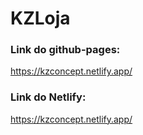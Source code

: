 # KZLoja
 
### Link do github-pages:

https://kzconcept.netlify.app/

### Link do Netlify:

https://kzconcept.netlify.app/
